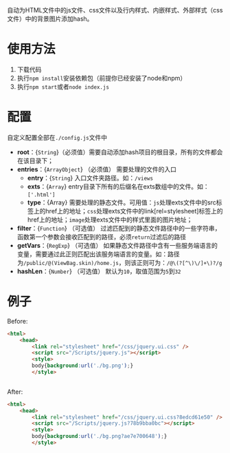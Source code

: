 自动为HTML文件中的js文件、css文件以及行内样式、内嵌样式、外部样式（css文件）中的背景图片添加hash。

# 使用方法
1. 下载代码
2. 执行`npm install`安装依赖包（前提你已经安装了node和npm）
3. 执行`npm start`或者`node index.js`

# 配置 
自定义配置全部在`./config.js`文件中
- **root**：{`String`}（必须值）需要自动添加hash项目的根目录，所有的文件都会在该目录下；
- **entries**：{`ArrayObject`} （必须值） 需要处理的文件的入口
    - **entry**：{`String`} 入口文件夹路径。如：`/views`
    - **exts**：{`Array`} entry目录下所有的后缀名在exts数组中的文件。如：`['.html']`
    - **type**：{Array} 需要处理的静态文件。可用值：`js`处理exts文件中的src标签上的href上的地址；`css`处理exts文件中的link[rel=stylesheet]标签上的href上的地址；`image`处理exts文件中的样式里面的图片地址；
- **filter**：{`Function`} （可选值） 过滤匹配到的静态文件路径中的一些字符串，函数第一个参数会接收匹配到的路径，必须`return`过滤后的路径
- **getVars**：{`RegExp`} （可选值） 如果静态文件路径中含有一些服务端语言的变量，需要通过此正则匹配出该服务端语言的变量。如：路径为`/public/@(ViewBag.skin)/home.js`，则该正则可为：`/@\(?[^\)\/]+\)?/g`
- **hashLen**：{`Number`} （可选值） 默认为`10`，取值范围为`5`到`32`

# 例子
Before:
```html
<html>
	<head>
		<link rel="stylesheet" href="/css/jquery.ui.css" />
		<script src="/Scripts/jquery.js"></script>
		<style>
		body{background:url('./bg.png');}
		</style>
	
```

After:
```html
<html>
	<head>
		<link rel="stylesheet" href="/css/jquery.ui.css?8edcd61e50" />
		<script src="/Scripts/jquery.js?78b9bba0bc"></script>
		<style>
        body{background:url('./bg.png?ae7e700648');}
        </style>
```
